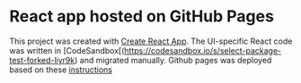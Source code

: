 # React app hosted on GitHub Pages

This project was created with [Create React App](https://github.com/facebook/create-react-app).
The UI-specific React code was written in [CodeSandbox[(https://codesandbox.io/s/select-package-test-forked-liyr9k) and migrated manually.
Github pages was deployed based on these [instructions](https://github.com/gitname/react-gh-pages)
